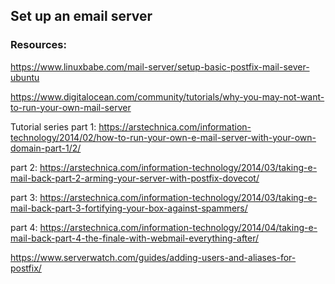 ## Set up an email server

### Resources:

https://www.linuxbabe.com/mail-server/setup-basic-postfix-mail-sever-ubuntu

https://www.digitalocean.com/community/tutorials/why-you-may-not-want-to-run-your-own-mail-server

Tutorial series part 1:
https://arstechnica.com/information-technology/2014/02/how-to-run-your-own-e-mail-server-with-your-own-domain-part-1/2/

part 2:
https://arstechnica.com/information-technology/2014/03/taking-e-mail-back-part-2-arming-your-server-with-postfix-dovecot/

part 3:
https://arstechnica.com/information-technology/2014/03/taking-e-mail-back-part-3-fortifying-your-box-against-spammers/

part 4:
https://arstechnica.com/information-technology/2014/04/taking-e-mail-back-part-4-the-finale-with-webmail-everything-after/


https://www.serverwatch.com/guides/adding-users-and-aliases-for-postfix/

